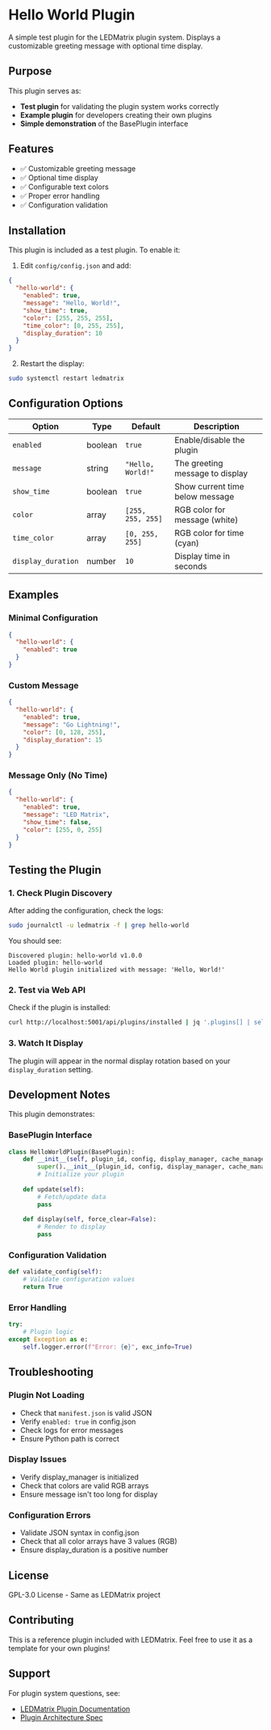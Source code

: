 # Hello World Plugin

A simple test plugin for the LEDMatrix plugin system. Displays a customizable greeting message with optional time display.

## Purpose

This plugin serves as:
- **Test plugin** for validating the plugin system works correctly
- **Example plugin** for developers creating their own plugins
- **Simple demonstration** of the BasePlugin interface

## Features

- ✅ Customizable greeting message
- ✅ Optional time display
- ✅ Configurable text colors
- ✅ Proper error handling
- ✅ Configuration validation

## Installation

This plugin is included as a test plugin. To enable it:

1. Edit `config/config.json` and add:

```json
{
  "hello-world": {
    "enabled": true,
    "message": "Hello, World!",
    "show_time": true,
    "color": [255, 255, 255],
    "time_color": [0, 255, 255],
    "display_duration": 10
  }
}
```

2. Restart the display:

```bash
sudo systemctl restart ledmatrix
```

## Configuration Options

| Option | Type | Default | Description |
|--------|------|---------|-------------|
| `enabled` | boolean | `true` | Enable/disable the plugin |
| `message` | string | `"Hello, World!"` | The greeting message to display |
| `show_time` | boolean | `true` | Show current time below message |
| `color` | array | `[255, 255, 255]` | RGB color for message (white) |
| `time_color` | array | `[0, 255, 255]` | RGB color for time (cyan) |
| `display_duration` | number | `10` | Display time in seconds |

## Examples

### Minimal Configuration
```json
{
  "hello-world": {
    "enabled": true
  }
}
```

### Custom Message
```json
{
  "hello-world": {
    "enabled": true,
    "message": "Go Lightning!",
    "color": [0, 128, 255],
    "display_duration": 15
  }
}
```

### Message Only (No Time)
```json
{
  "hello-world": {
    "enabled": true,
    "message": "LED Matrix",
    "show_time": false,
    "color": [255, 0, 255]
  }
}
```

## Testing the Plugin

### 1. Check Plugin Discovery

After adding the configuration, check the logs:

```bash
sudo journalctl -u ledmatrix -f | grep hello-world
```

You should see:
```
Discovered plugin: hello-world v1.0.0
Loaded plugin: hello-world
Hello World plugin initialized with message: 'Hello, World!'
```

### 2. Test via Web API

Check if the plugin is installed:
```bash
curl http://localhost:5001/api/plugins/installed | jq '.plugins[] | select(.id=="hello-world")'
```

### 3. Watch It Display

The plugin will appear in the normal display rotation based on your `display_duration` setting.

## Development Notes

This plugin demonstrates:

### BasePlugin Interface
```python
class HelloWorldPlugin(BasePlugin):
    def __init__(self, plugin_id, config, display_manager, cache_manager, plugin_manager):
        super().__init__(plugin_id, config, display_manager, cache_manager, plugin_manager)
        # Initialize your plugin
    
    def update(self):
        # Fetch/update data
        pass
    
    def display(self, force_clear=False):
        # Render to display
        pass
```

### Configuration Validation
```python
def validate_config(self):
    # Validate configuration values
    return True
```

### Error Handling
```python
try:
    # Plugin logic
except Exception as e:
    self.logger.error(f"Error: {e}", exc_info=True)
```

## Troubleshooting

### Plugin Not Loading
- Check that `manifest.json` is valid JSON
- Verify `enabled: true` in config.json
- Check logs for error messages
- Ensure Python path is correct

### Display Issues
- Verify display_manager is initialized
- Check that colors are valid RGB arrays
- Ensure message isn't too long for display

### Configuration Errors
- Validate JSON syntax in config.json
- Check that all color arrays have 3 values (RGB)
- Ensure display_duration is a positive number

## License

GPL-3.0 License - Same as LEDMatrix project

## Contributing

This is a reference plugin included with LEDMatrix. Feel free to use it as a template for your own plugins!

## Support

For plugin system questions, see:
- [LEDMatrix Plugin Documentation](https://github.com/ChuckBuilds/LEDMatrix)
- [Plugin Architecture Spec](https://github.com/ChuckBuilds/LEDMatrix/blob/main/PLUGIN_ARCHITECTURE_SPEC.md)

